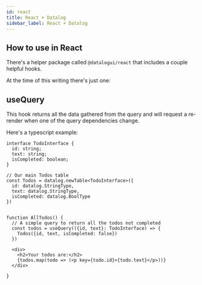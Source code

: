 ```yaml
---
id: react
title: React + Datalog
sidebar_label: React + Datalog
---
```


## How to use in React

There's a helper package called `@datalogui/react` that includes a couple helpful hooks.

At the time of this writing there's just one:

## useQuery

This hook returns all the data gathered from the query and will request a re-render when one of the query dependencies change.


Here's a typescript example:
```tsx
interface TodoInterface {
  id: string;
  text: string;
  isCompleted: boolean;
}

// Our main Todos table
const Todos = datalog.newTable<TodoInterface>({
  id: datalog.StringType,
  text: datalog.StringType,
  isCompleted: datalog.BoolType
})


function AllTodos() {
  // A simple query to return all the todos not completed
  const todos = useQuery(({id, text}: TodoInterface) => {
    Todos({id, text, isCompleted: false})
  })

  <div>
    <h2>Your todos are:</h2>
    {todos.map(todo => (<p key={todo.id}>{todo.text}</p>))}
  </div>

}
```
